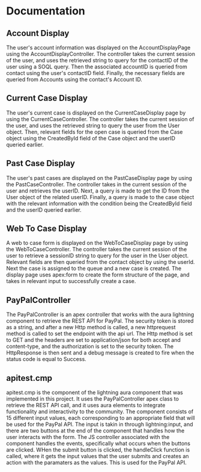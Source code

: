 Documentation
=============

Account Display
---------------

The user's account information was displayed on the AccountDisplayPage using the AccountDisplayController. The controller takes the current session of the user, and uses the retrieved string to query for the contactID of the user using a SOQL query. Then the associated accountID is queried from contact using the user's contactID field. Finally, the necessary fields are queried from Accounts using the contact's Account ID.

Current Case Display
--------------------

The user's current case is displayed on the CurrentCaseDisplay page by using the CurrentCaseController. The controller takes the current session of the user, and uses the retrieved string to query the user from the User object. Then, relevant fields for the open case is queried from the Case object using the CreatedById field of the Case object and the userID queried earlier.

Past Case Display
-----------------

The user's past cases are displayed on the PastCaseDisplay page by using the PastCaseController. The controller takes in the current session of the user and retrieves the userID. Next, a query is made to get the ID from the User object of the related userID. Finally, a query is made to the case object with the relevant information with the condition being the CreatedById field and the userID queried earlier.

Web To Case Display
-------------------

A web to case form is displayed on the WebToCaseDisplay page by using the WebToCaseController. The controller takes the current session of the user to retrieve a sessionID string to query for the user in the User object. Relevant fields are then queried from the contact object by using the userId. Next the case is assigned to the queue and a new case is created. The display page uses apex:form to create the form structure of the page, and takes in relevant input to successfully create a case.

PayPalController
----------------

The PayPalController is an apex controller that works with the aura lightning component to retrieve the REST API for PayPal. The security token is stored as a string, and after a new Http method is called, a new httprequest method is called to set the endpoint with the api url. The Http method is set to GET and the headers are set to application/json for both accept and content-type, and the authorization is set to the security token. The HttpResponse is then sent and a debug message is created to fire when the status code is equal to Success.


apitest.cmp
-----------

apitest.cmp is the component of the lightning aura component that was implemented in this project. It uses the PayPalController apex class to retrieve the REST API call, and it uses aura elements to integrate functionality and interactivity to the community. The component consists of 15 different input values, each corresponding to an appropriate field that will be used for the PayPal API. The input is takin in through lightning:input, and there are two buttons at the end of the component that handles how the user interacts with the form. The JS controller associated with the component handles the events, specifically what occurs when the buttons are clicked. WHen the submit button is clicked, the handleClick function is called, where it gets the input values that the user submits and creates an action with the paramaters as the values. This is used for the PayPal API.